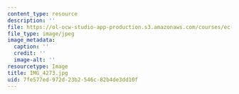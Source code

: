 ```yaml
---
content_type: resource
description: ''
file: https://ol-ocw-studio-app-production.s3.amazonaws.com/courses/ec-721-wheelchair-design-in-developing-countries-spring-2009/7fe577ed972d23b2546c82b4de3dd10f_IMG_4273.jpg
file_type: image/jpeg
image_metadata:
  caption: ''
  credit: ''
  image-alt: ''
resourcetype: Image
title: IMG_4273.jpg
uid: 7fe577ed-972d-23b2-546c-82b4de3dd10f
---
```

